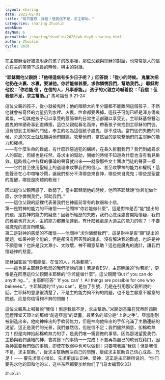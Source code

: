 ```yaml
---
layout: sharing
date: 2021-02-01
title: "每日靈修：我信！但我信不足，求主幫助。"
categories: sharing Zhuolin
weekNum: 
dayNum: 6
permalink: /sharing/zhuolin/2020/wk-day6-sharing.html
author: Zhuolin
cycle: 2020
---
```


在主耶穌治好被鬼附身的孩子的故事裡，那位父親與耶穌的對話，也常常是人的信心在主的帶領下成長的時候，與主的對話。  

“**耶穌問他父親說：「他得這病有多少日子呢？」回答說：「從小的時候。 鬼屢次把他扔在火裏、水裏，要滅他。你若能做甚麼，求你憐憫我們，幫助我們。」 耶穌對他說：「你若能 信 ，在信的人，凡事都能。」 孩子的父親立時喊着說 ：「我信！但我信不足，求主幫助。」**” 馬可福音 9:21-24   

這位父親的孩子，從小就被鬼附；他的眼睛大約半分鐘都不能離開這個孩子，不然他就會被奇怪的力量扔到水裡、火裏，性命都要丟掉。這孩子可能已經是渾身傷痕累累，一切其他孩子可以享受的最簡單的日常生活都難以享受到。主耶穌基督醫治趕鬼的神蹟奇事到處傳揚，這位父親就慕名而來，帶著孩子來找到主耶穌的門徒。沒有想到主耶穌的門徒，奉主的名為這個孩子趕鬼，卻不成功。當門徒們失敗的時候，旁邊的文士就趁機與他們辯論，攻擊他們，當然目的是攻擊他們的主耶穌的能力和權柄。  
——有什麼生命的難處，有什麼罪惡過犯的綑綁，在長久折磨我們？我們到處尋求人的幫助，但總也是枉然。尋求主的幫助，開始的時候不知道為什麼也沒有看見果效。這時候心中各樣的爭論的聲音就出來——就像那些文士圍攻門徒的聲音一樣——它們甚至使用聖經上的道理來攻擊我們的信心、甚至攻擊神的能力和權柄！這些聲音在心中喧嚷吵鬧，讓我們都分不清哪些來自神，哪些來自魔鬼；哪些是聖靈的提醒，哪些是肉體的軟弱！  

因此這位父親困惑了、軟弱了。當主耶穌問他的時候，他回答耶穌說“你若能做什麼，求你憐憫我們，幫助我們。”  
——這位父親的話裡代表著我們在神面前常有的軟弱和小信。  
第一是對神的能力的不確信——他問神“你若能做什麼”，這是對神是否“能”提出的問題，是對神的能力的疑惑！因著所經歷的失敗，我們心底深處會開始懷疑，我們的難處也許太大，主的能力都無法達到。有什麼難處是大過主的能力的呢？！不要被魔鬼的謊言所矇騙。  
第二是對神的慈愛的不確信——他問神“求你憐憫我們”，這是對神是否“願”提出的問題，如果神是全能的，但是卻沒有回答我的請求，沒有解決我的難處，也許是神不願意做？也許是我太渺小、太敗壞，神不願意幫助？這也是魔鬼的詭計，讓我們懷疑神的慈愛。  

耶穌回答說“你若能信，在信的人，凡事都能”。  
——這也是主耶穌對軟弱的我們所說的話！若是看ESV，主耶穌說的“你若能”，更像是在回應這位父親問主耶穌的“你若能做什麼”。這父親問“But if you can do anything...”，主耶穌回答“ ‘If you can’！ All things are possible for one who believes.”。主耶穌說的“if you can”，是加了引號，乃是在引用那父親所說的話。主耶穌的意思很清楚了，不是主的能力夠不夠的問題，也不是主願意不願意的問題，而是你信得夠不夠的問題！  

這位父親馬上喊著說“我信！但是我信不足，求主幫助。”米開朗基羅在梵蒂岡西斯廷禮拜堂天頂上的那幅“創造亞當”的壁畫，最著名的部分是“上帝之手”。亞當剛剛被創造出來，他向神伸出的手軟弱無力，但是神向他伸出的手卻充滿了主動連結的渴望。這正是我們的光景，我們雖然信，但是信不足；我們雖然願意，卻棉軟無力！但是向神抬起棉軟無力的手，是我們唯一需要做的事情，因為那渴望愛我們、主動與我們連結的神，會將餘下的事情一一完成！不要再為自己的軟弱找藉口，因為神需要我們做的事情，即使在軟弱中也可以做到！只要喊著說“我信！但是我信不足，求主幫助。”，從求主幫助解決自己的問題，變成求主幫助自己信心成長、充足！—— 要先求信心增长、先求更加认识神、爱神，这正是主耶稣所说的，“你们要先求他的国和他的义，这些东西都要加给你们了“(马太福音6:33)  

`Zhuolin`  
